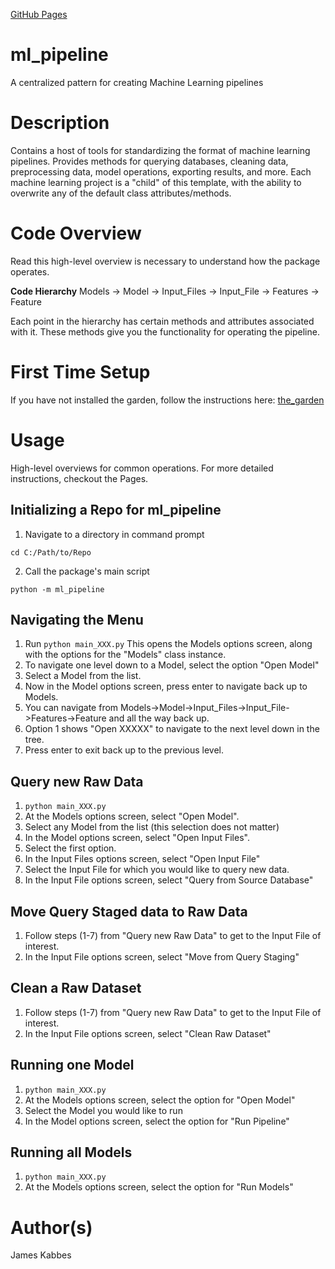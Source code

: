 [GitHub Pages](https://jameskabbes.github.io/ml_pipeline)

# ml_pipeline
A centralized pattern for creating Machine Learning pipelines

# Description
Contains a host of tools for standardizing the format of machine learning pipelines. Provides methods for querying databases, cleaning data, preprocessing data, model operations, exporting results, and more. Each machine learning project is a "child" of this template, with the ability to overwrite any of the default class attributes/methods.

# Code Overview
Read this high-level overview is necessary to understand how the package operates.

**Code Hierarchy**
Models &rarr; Model &rarr; Input_Files &rarr; Input_File &rarr; Features &rarr; Feature

Each point in the hierarchy has certain methods and attributes associated with it. These methods give you the functionality for operating the pipeline.


# First Time Setup
If you have not installed the garden, follow the instructions here: [the_garden](https://www.github.com/jameskabbes/the_garden)

# Usage
High-level overviews for common operations. For more detailed instructions, checkout the Pages.


## Initializing a Repo for ml_pipeline

1. Navigate to a directory in command prompt

```
cd C:/Path/to/Repo
```

2. Call the package's main script

```
python -m ml_pipeline
```

## Navigating the Menu

1. Run `python main_XXX.py` This opens the Models options screen, along with the options for the "Models" class instance.
2. To navigate one level down to a Model, select the option "Open Model"
3. Select a Model from the list.
4. Now in the Model options screen, press enter to navigate back up to Models.
5. You can navigate from Models->Model->Input_Files->Input_File->Features->Feature and all the way back up.
6. Option 1 shows "Open XXXXX" to navigate to the next level down in the tree. 
7. Press enter to exit back up to the previous level. 

## Query new Raw Data

1. `python main_XXX.py`
2. At the Models options screen, select "Open Model".
3. Select any Model from the list (this selection does not matter)
4. In the Model options screen, select "Open Input Files".
5. Select the first option.
6. In the Input Files options screen, select "Open Input File"
7. Select the Input File for which you would like to query new data.
8. In the Input File options screen, select "Query from Source Database"

## Move Query Staged data to Raw Data

1. Follow steps (1-7) from "Query new Raw Data" to get to the Input File of interest.
2. In the Input File options screen, select "Move from Query Staging"

## Clean a Raw Dataset

1. Follow steps (1-7) from "Query new Raw Data" to get to the Input File of interest.
2. In the Input File options screen, select "Clean Raw Dataset"

## Running one Model

1. `python main_XXX.py`
2. At the Models options screen, select the option for "Open Model"
3. Select the Model you would like to run
4. In the Model options screen, select the option for "Run Pipeline"

## Running all Models

1. `python main_XXX.py`
2. At the Models options screen, select the option for "Run Models"



# Author(s)
James Kabbes